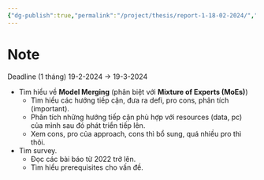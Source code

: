 ```yaml
---
{"dg-publish":true,"permalink":"/project/thesis/report-1-18-02-2024/","tags":["gardenEntry"]}
---
```



# Note

Deadline (1 tháng) 19-2-2024 -> 19-3-2024
- Tìm hiểu về **Model Merging** (phân biệt với **Mixture of Experts (MoEs)**)
	- Tìm hiểu các hướng tiếp cận, đưa ra defi, pro cons, phân tích (important).
	- Phân tích những hướng tiếp cận phù hợp với resources (data, pc) của mình sau đó phát triển tiếp lên.
	- Xem cons, pro của approach, cons thì bổ sung, quá nhiều pro thì thôi.
- Tìm survey.
	- Đọc các bài báo từ 2022 trở lên.
	- Tìm hiểu prerequisites cho vấn đề.
